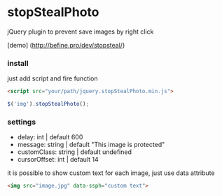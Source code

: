 # stopStealPhoto
jQuery plugin to prevent save images by right click

[demo] (http://befine.pro/dev/stopsteal/)

### install
just add script and fire function
```html
<script src="your/path/jquery.stopStealPhoto.min.js">
```
```javascript
$('img').stopStealPhoto();
```

### settings
* delay: int | default 600
* message: string | default "This image is protected"
* customClass: string | default undefined
* cursorOffset: int | default 14

it is possible to show custom text for each image, just use data attribute
```html
<img src="image.jpg" data-ssph="custom text">
```

